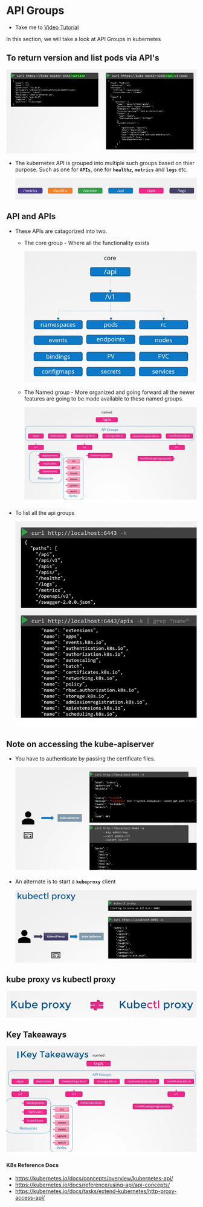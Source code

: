 # API Groups
  - Take me to [Video Tutorial](https://kodekloud.com/courses/539883/lectures/9808255)
  
In this section, we will take a look at API Groups in kubernetes

## To return version and list pods via API's 

 ![api3](../../images/api3.PNG)
 
- The kubernetes API is grouped into multiple such groups based on thier purpose. Such as one for **`APIs`**, one for **`healthz`**, **`metrics`** and **`logs`** etc.

  ![api4](../../images/api4.PNG)
 
## API and APIs
- These APIs are catagorized into two.
  - The core group - Where all the functionality exists
    
    ![api5](../../images/api5.PNG)
 
  - The Named group - More organized and going forward all the newer features are going to be made available to these named groups.
  
    ![api6](../../images/api6.PNG)
    
- To list all the api groups

  ![api7](../../images/api7.PNG)
  
## Note on accessing the kube-apiserver
- You have to authenticate by passing the certificate files.

  ![api8](../../images/api8.PNG)
  
- An alternate is to start a **`kubeproxy`** client
  
  ![api9](../../images/api9.PNG)
  
## kube proxy vs kubectl proxy
 
  ![kp](../../images/kp.PNG)
  
## Key Takeaways

  ![api10](../../images/api10.PNG)

#### K8s Reference Docs
- https://kubernetes.io/docs/concepts/overview/kubernetes-api/
- https://kubernetes.io/docs/reference/using-api/api-concepts/
- https://kubernetes.io/docs/tasks/extend-kubernetes/http-proxy-access-api/
